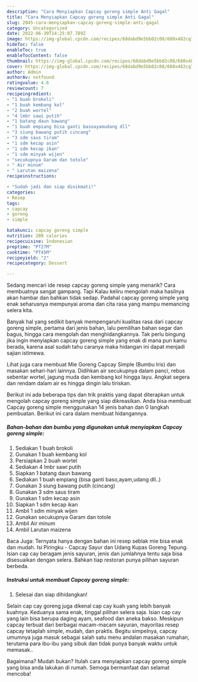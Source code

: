 ```yaml
---
description: "Cara Menyiapkan Capcay goreng simple Anti Gagal"
title: "Cara Menyiapkan Capcay goreng simple Anti Gagal"
slug: 2045-cara-menyiapkan-capcay-goreng-simple-anti-gagal
category: Uncategorized
date: 2022-06-30T14:25:07.789Z
image: https://img-global.cpcdn.com/recipes/68dabd9e5bb02c08/680x482cq70/capcay-goreng-simple-foto-resep-utama.jpg
hideToc: false
enableToc: true
enableTocContent: false
thumbnail: https://img-global.cpcdn.com/recipes/68dabd9e5bb02c08/680x482cq70/capcay-goreng-simple-foto-resep-utama.jpg
cover: https://img-global.cpcdn.com/recipes/68dabd9e5bb02c08/680x482cq70/capcay-goreng-simple-foto-resep-utama.jpg
author: Admin
authorAv: notfound
ratingvalue: 4.6
reviewcount: 7
recipeingredient:
- "1 buah brokoli"
- "1 buah kembang kol"
- "2 buah wortel"
- "4 lmbr sawi putih"
- "1 batang daun bawang"
- "1 buah empiang bisa ganti basoayamudang dll"
- "3 siung bawang putih cincang"
- "3 sdm saus tiram"
- "1 sdm kecap asin"
- "1 sdm kecap ikan"
- "1 sdm minyak wijen"
- "secukupnya Garam dan totole"
- " Air minum"
- " Larutan maizena"
recipeinstructions:

- "Sudah jadi dan siap dinikmati!"
categories:
- Resep
tags:
- capcay
- goreng
- simple

katakunci: capcay goreng simple 
nutrition: 209 calories
recipecuisine: Indonesian
preptime: "PT27M"
cooktime: "PT45M"
recipeyield: "2"
recipecategory: Dessert

---
```



Sedang mencari ide resep capcay goreng simple yang menarik? Cara membuatnya sangat gampang. Tapi Kalau keliru mengolah maka hasilnya akan hambar dan bahkan tidak sedap. Padahal capcay goreng simple yang enak seharusnya mempunyai aroma dan cita rasa yang mampu memancing selera kita.


Banyak hal yang sedikit banyak mempengaruhi kualitas rasa dari capcay goreng simple, pertama dari jenis bahan, lalu pemilihan bahan segar dan bagus, hingga cara mengolah dan menghidangkannya. Tak perlu bingung jika ingin menyiapkan capcay goreng simple yang enak di mana pun kamu berada, karena asal sudah tahu caranya maka hidangan ini dapat menjadi sajian istimewa.

Lihat juga cara membuat Mie Goreng Capcay Simple (Bumbu Iris) dan masakan sehari-hari lainnya. Didihkan air secukupnya dalam panci, rebus sebentar wortel, jagung muda dan kembang kol hingga layu. Angkat segera dan rendam dalam air es hingga dingin lalu tiriskan.


Berikut ini ada beberapa tips dan trik praktis yang dapat diterapkan untuk mengolah capcay goreng simple yang siap dikreasikan. Anda bisa membuat Capcay goreng simple menggunakan 14 jenis bahan dan 0 langkah pembuatan. Berikut ini cara dalam membuat hidangannya.

<!--inarticleads1-->

##### Bahan-bahan dan bumbu yang digunakan untuk menyiapkan Capcay goreng simple:

1. Sediakan 1 buah brokoli
1. Gunakan 1 buah kembang kol
1. Persiapkan 2 buah wortel
1. Sediakan 4 lmbr sawi putih
1. Siapkan 1 batang daun bawang
1. Sediakan 1 buah empiang (bisa ganti baso,ayam,udang dll..)
1. Gunakan 3 siung bawang putih (cincang)
1. Gunakan 3 sdm saus tiram
1. Gunakan 1 sdm kecap asin
1. Siapkan 1 sdm kecap ikan
1. Ambil 1 sdm minyak wijen
1. Gunakan secukupnya Garam dan totole
1. Ambil  Air minum
1. Ambil  Larutan maizena


Baca Juga: Ternyata hanya dengan bahan ini resep seblak mie bisa enak dan mudah. Isi Piringku - Capcay Sayur dan Udang Kupas Goreng Tepung. Isian cap cay beragam jenis sayuran, jenis dan jumlahnya tentu saja bisa disesuaikan dengan selera. Bahkan tiap restoran punya pilihan sayuran berbeda. 

<!--inarticleads2-->

##### Instruksi untuk membuat Capcay goreng simple:


1. Selesai dan siap dihidangkan!

Selain cap cay goreng juga dikenal cap cay kuah yang lebih banyak kuahnya. Keduanya sama enak, tinggal pilihan selera saja. Isian cap cay yang lain bisa berupa daging ayam, seafood dan aneka bakso. Meskipun capcay terbuat dari berbagai macam-macam sayuran, mayoritas resep capcay tetaplah simple, mudah, dan praktis. Begitu simpelnya, capcay umumnya juga masuk sebagai salah satu menu andalan masakan rumahan, terutama para ibu-ibu yang sibuk dan tidak punya banyak waktu untuk memasak.. 

Bagaimana? Mudah bukan? Itulah cara menyiapkan capcay goreng simple yang bisa anda lakukan di rumah. Semoga bermanfaat dan selamat mencoba!
